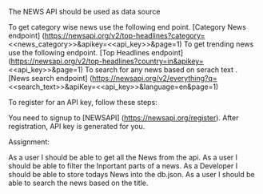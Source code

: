 The NEWS API should be used as data source


To get category wise news use the following end point. [Category News endpoint]
(https://newsapi.org/v2/top-headlines?category=<<news_category>>&apikey=<<api_key>>&page=1)
To get trending news use the following endpoint. [Top Headlines endpoint]
(https://newsapi.org/v2/top-headlines?country=in&apikey=<<api_key>>&page=1)
To search for any news based on serach text . [News search endpoint]
(https://newsapi.org/v2/everything?q=<<search_text>>&apiKey=<<api_key>>&language=en&page=1)


To register for an API key, follow these steps:


You need to signup to [NEWSAPI] (https://newsapi.org/register).
After registration, API key is generated for you.


Assignment:

As a user I should be able to get all the News from the api.
As a user I should be able to filter the Inportant parts of a news.
As a Developer I should be able to store todays News into the db.json.
As a user I should be able to search the news based on the title.

